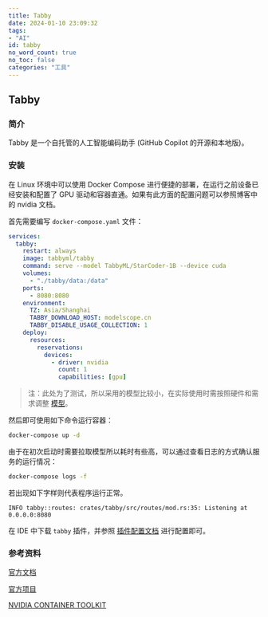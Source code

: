 ```yaml
---
title: Tabby
date: 2024-01-10 23:09:32
tags:
- "AI"
id: tabby
no_word_count: true
no_toc: false
categories: "工具"
---
```


## Tabby

### 简介

Tabby 是一个自托管的人工智能编码助手 (GitHub Copilot 的开源和本地版)。

### 安装

在 Linux 环境中可以使用 Docker Compose 进行便捷的部署，在运行之前设备已经安装和配置了 GPU 驱动和容器直通。如果有此方面的配置问题可以参照博客中的 nvidia 文档。

首先需要编写 `docker-compose.yaml` 文件：

```yaml
services:
  tabby:
    restart: always
    image: tabbyml/tabby
    command: serve --model TabbyML/StarCoder-1B --device cuda
    volumes:
      - "./tabby/data:/data"
    ports:
      - 8080:8080
    environment:
      TZ: Asia/Shanghai
      TABBY_DOWNLOAD_HOST: modelscope.cn
      TABBY_DISABLE_USAGE_COLLECTION: 1
    deploy:
      resources:
        reservations:
          devices:
            - driver: nvidia
              count: 1
              capabilities: [gpu]
```

> 注：此处为了测试，所以采用的模型比较小，在实际使用时需按照硬件和需求调整 [模型](https://tabby.tabbyml.com/docs/models/)。

然后即可使用如下命令运行容器：

```bash
docker-compose up -d
```

由于在初次启动时需要拉取模型所以耗时有些高，可以通过查看日志的方式确认服务的运行情况：

```bash
docker-compose logs -f
```

若出现如下字样则代表程序运行正常。

```text
INFO tabby::routes: crates/tabby/src/routes/mod.rs:35: Listening at 0.0.0.0:8080
```

在 IDE 中下载 `tabby` 插件，并参照 [插件配置文档](https://tabby.tabbyml.com/docs/extensions/installation/) 进行配置即可。

### 参考资料

[官方文档](https://tabby.tabbyml.com/docs/getting-started)

[官方项目](https://github.com/TabbyML/tabby)

[NVIDIA CONTAINER TOOLKIT](https://docs.nvidia.com/datacenter/cloud-native/container-toolkit/latest/install-guide.html#installing-with-apt)

